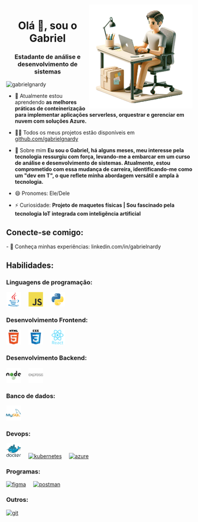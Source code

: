 <img align="right" alt="Developer" src="./assets/Imagem Gerada.png" height="280" />

<h1 align="center">Olá 👋, sou o Gabriel</h1>
<h3 align="center">Estadante de análise e desenvolvimento de sistemas</h3>

<p align="left"> <img src= "https://komarev.com/ghpvc/?username=gabrielgnardy&label=Profile%20views&color=0e75b6&style=flat" alt="gabrielgnardy" /> </p>

- 🌱 Atualmente estou aprendendo **as melhores práticas de conteinerização para implementar aplicações serverless, orquestrar e gerenciar em nuvem com soluções Azure.**

- 👨‍💻 Todos os meus projetos estão disponíveis em [github.com/gabrielgnardy](github.com/gabrielgnardy)

- 💬 Sobre mim **Eu sou o Gabriel, há alguns meses, meu interesse pela tecnologia ressurgiu com força, levando-me a embarcar em um curso de análise e desenvolvimento de sistemas. Atualmente, estou comprometido com essa mudança de carreira, identificando-me como um "dev em T", o que reflete minha abordagem versátil e ampla à tecnologia.**

- 😄 Pronomes: Ele/Dele

- ⚡ Curiosidade: **Projeto de maquetes físicas | Sou fascinado pela tecnologia IoT integrada com inteligência artificial**

<h2 align="left">Conecte-se comigo:</h2>
<p align="left"> 
  - 📄 Conheça minhas experiências: linkedin.com/in/gabrielnardy
</p>

<h2 align="left">Habilidades:</h2>
<p align="left"> 
  
  <h3 align="left">Linguagens de programação:</h3>
  <p align="left"> 
    <a href="https://www.java.com" target="_blank" rel="noreferrer"> <img src="https://raw.githubusercontent.com/devicons/devicon/master/icons/java/java-original.svg" alt="java" width="40" height="40"/></a> &nbsp;&nbsp;&nbsp;
    <a href="https://developer.mozilla.org/en-US/docs/Web/JavaScript" target="_blank" rel="noreferrer"> <img src="https://raw.githubusercontent.com/devicons/devicon/master/icons/javascript/javascript-original.svg" alt="javascript" width="40" height="40"/></a> &nbsp;&nbsp;&nbsp;
    <a href="https://www.python.org" target="_blank" rel="noreferrer"> <img src="https://raw.githubusercontent.com/devicons/devicon/master/icons/python/python-original.svg" alt="python" width="40" height="40"/></a>
  </p>

  <h3 align="left">Desenvolvimento Frontend:</h3>
  <p align="left"> 
    <a href="https://www.w3.org/html/" target="_blank" rel="noreferrer"> <img src="https://raw.githubusercontent.com/devicons/devicon/master/icons/html5/html5-original-wordmark.svg" alt="html5" width="40" height="40"/></a> &nbsp;&nbsp;&nbsp;
    <a href="https://www.w3schools.com/css/" target="_blank" rel="noreferrer"> <img src="https://raw.githubusercontent.com/devicons/devicon/master/icons/css3/css3-original-wordmark.svg" alt="css3" width="40" height="40"/></a> &nbsp;&nbsp;&nbsp;
    <a href="https://reactjs.org/" target="_blank" rel="noreferrer"> <img src="https://raw.githubusercontent.com/devicons/devicon/master/icons/react/react-original-wordmark.svg" alt="react" width="40" height="40"/></a>
  </p>

  <h3 align="left">Desenvolvimento Backend:</h3>
  <p align="left"> 
    <a href="https://nodejs.org" target="_blank" rel="noreferrer"> <img src="https://raw.githubusercontent.com/devicons/devicon/master/icons/nodejs/nodejs-original-wordmark.svg" alt="nodejs" width="40" height="40"/></a> &nbsp;&nbsp;&nbsp;
    <a href="https://expressjs.com" target="_blank" rel="noreferrer"> <img src="https://raw.githubusercontent.com/devicons/devicon/master/icons/express/express-original-wordmark.svg" alt="express" width="40" height="40"/></a> 
  </p>

  <h3 align="left">Banco de dados:</h3>
  <p align="left"> 
    <a href="https://www.mysql.com/" target="_blank" rel="noreferrer"> <img src="https://raw.githubusercontent.com/devicons/devicon/master/icons/mysql/mysql-original-wordmark.svg" alt="mysql" width="40" height="40"/></a> 
  </p>

  <h3 align="left">Devops:</h3>
  <p align="left"> 
    <a href="https://www.docker.com/" target="_blank" rel="noreferrer"> <img src="https://raw.githubusercontent.com/devicons/devicon/master/icons/docker/docker-original-wordmark.svg" alt="docker" width="40" height="40"/></a> &nbsp;&nbsp;&nbsp;
    <a href="https://kubernetes.io" target="_blank" rel="noreferrer"> <img src="https://www.vectorlogo.zone/logos/kubernetes/kubernetes-icon.svg" alt="kubernetes" width="40" height="40"/></a> &nbsp;&nbsp;&nbsp;
    <a href="https://azure.microsoft.com/en-in/" target="_blank" rel="noreferrer"> <img src="https://www.vectorlogo.zone/logos/microsoft_azure/microsoft_azure-icon.svg" alt="azure" width="40" height="40"/></a>
  </p>

  <h3 align="left">Programas:</h3>
  <p align="left"> 
    <a href="https://www.figma.com/" target="_blank" rel="noreferrer"> <img src="https://www.vectorlogo.zone/logos/figma/figma-icon.svg" alt="figma" width="40" height="40"/></a> &nbsp;&nbsp;&nbsp;
    <a href="https://postman.com" target="_blank" rel="noreferrer"> <img src="https://www.vectorlogo.zone/logos/getpostman/getpostman-icon.svg" alt="postman" width="40" height="40"/></a> 
  </p>

  <h3 align="left">Outros:</h3>
  <p align="left"> 
     <a href="https://git-scm.com/" target="_blank" rel="noreferrer"> <img src="https://www.vectorlogo.zone/logos/git-scm/git-scm-icon.svg" alt="git" width="40" height="40"/></a>
  </p>
  
</p>
